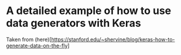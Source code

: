 # A detailed example of how to use data generators with Keras
Taken from (here)[https://stanford.edu/~shervine/blog/keras-how-to-generate-data-on-the-fly]
